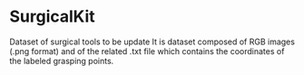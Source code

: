 # SurgicalKit
Dataset of surgical tools to be update
It is dataset composed of RGB images (.png format) and of the related .txt file which contains the coordinates of the labeled grasping points.
